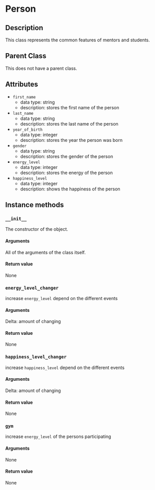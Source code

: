 # Person

## Description
This class represents the common features of mentors and students.

## Parent Class
This does not have a parent class.

## Attributes

* ```first_name```
  * data type: string
  * description: stores the first name of the person
* ```last_name```
  * data type: string
  * description: stores the last name of the person
* ```year_of_birth```
  * data type: integer
  * description: stores the year the person was born
* ```gender```
   * data type: string
   * description: stores the gender of the person
* ```energy_level```
  * data type: integer
  * description: stores the energy of the person
* ```happiness_level```
  * data type: integer
  * description: shows the happiness of the person

## Instance methods

### ```__init__```
The constructor of the object.

#### Arguments

All of the arguments of the class itself.

#### Return value
None

### ```energy_level_changer```
increase ```energy_level``` depend on the different events

#### Arguments
Delta: amount of changing

#### Return value
None

### ```happiness_level_changer```
increase ```happiness_level``` depend on the different events

#### Arguments
Delta: amount of changing

#### Return value
None

### ```gym```
increase ```energy_level``` of the persons participating

#### Arguments
None

#### Return value
None
